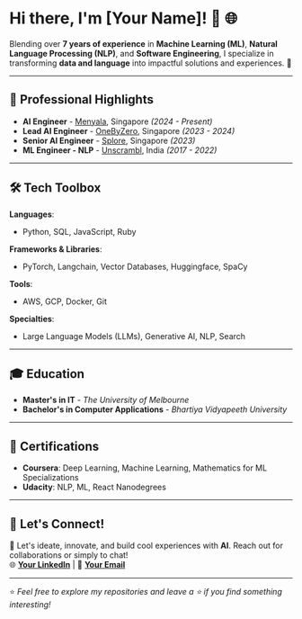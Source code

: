 # Hi there, I'm [Your Name]! 👋 🌐

Blending over **7 years of experience** in **Machine Learning (ML)**, **Natural Language Processing (NLP)**, and **Software Engineering**, I specialize in transforming **data and language** into impactful solutions and experiences. 🚀

---

## 🌟 **Professional Highlights**
- **AI Engineer** - [Menyala](https://www.menyala.com), Singapore *(2024 - Present)*  
- **Lead AI Engineer** - [OneByZero](https://www.onebyzero.com), Singapore *(2023 - 2024)*  
- **Senior AI Engineer** - [Splore](https://www.splore.com), Singapore *(2023)*  
- **ML Engineer - NLP** - [Unscrambl](https://www.unscrambl.com), India *(2017 - 2022)*  

---

## 🛠️ **Tech Toolbox**
**Languages**:  
- Python, SQL, JavaScript, Ruby  

**Frameworks & Libraries**:  
- PyTorch, Langchain, Vector Databases, Huggingface, SpaCy  

**Tools**:  
- AWS, GCP, Docker, Git  

**Specialties**:  
- Large Language Models (LLMs), Generative AI, NLP, Search  

---

## 🎓 **Education**
- **Master's in IT** - *The University of Melbourne*  
- **Bachelor's in Computer Applications** - *Bhartiya Vidyapeeth University*  

---

## 📜 **Certifications**
- **Coursera**: Deep Learning, Machine Learning, Mathematics for ML Specializations  
- **Udacity**: NLP, ML, React Nanodegrees  

---

## 🤝 **Let's Connect!**
🔗 Let's ideate, innovate, and build cool experiences with **AI**. Reach out for collaborations or simply to chat!  
🌐 **[Your LinkedIn](https://www.linkedin.com/in/your-profile)** | 📧 **[Your Email](mailto:your.email@example.com)**  

---
⭐️ *Feel free to explore my repositories and leave a ⭐️ if you find something interesting!*  
